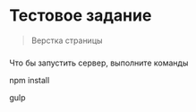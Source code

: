 # Тестовое задание

> Верстка страницы 

#####

Что бы запустить сервер, выполните команды 

npm install

gulp
